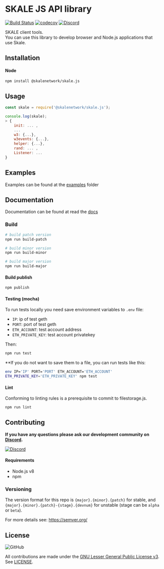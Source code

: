 # SKALE JS API library

[![Build Status](https://travis-ci.com/skalenetwork/skale.js.svg?token=VyxyB39zs82QAe5RAZya&branch=develop)](https://travis-ci.com/skalenetwork/skale.js)
[![codecov](https://codecov.io/gh/skalenetwork/skale.js/branch/develop/graph/badge.svg?token=fZeTTl2yaf)](https://codecov.io/gh/skalenetwork/skale.js)
[![Discord](https://img.shields.io/discord/534485763354787851.svg)](https://discord.gg/vvUtWJB)



SKALE client tools.  
You can use this library to develop browser and Node.js 
applications that use Skale.

## Installation

#### Node

```bash
npm install @skalenetwork/skale.js
```

## Usage
```js
const skale = require('@skalenetwork/skale.js');

console.log(skale);
> {
    init: ... ,
    ...
    w3: {...},
    w3events: {...},
    helper: {...},
    rand: ... ,
    Listener: ... 
}
```

## Examples

Examples can be found at the [examples](https://github.com/skalenetwork/skale.js/tree/develop/examples) folder

## Documentation

Documentation can be found at read the [docs]()

### Build

```bash
# build patch version
npm run build-patch

# build minor version
npm run build-minor

# build major version
npm run build-major
```

#### Build publish

```bash
npm publish
```

#### Testing (mocha)

To run tests locally you need save environment variables to `.env` file:
* `IP`: ip of test geth
* `PORT`: port of test geth
* `ETH_ACCOUNT`: test account address
* `ETH_PRIVATE_KEY`: test account privatekey
 
Then:
```bash
npm run test
```

**If you do not want to save them to a file, you can run tests like this:
```bash
env IP='IP' PORT='PORT' ETH_ACCOUNT='ETH_ACCOUNT' 
ETH_PRIVATE_KEY='ETH_PRIVATE_KEY' npm test
```

#### Lint

Conforming to linting rules is a prerequisite to commit to filestorage.js.

```bash
npm run lint
```

## Contributing

**If you have any questions please ask our development community on 
[Discord](https://discord.gg/vvUtWJB).**

[![Discord](https://img.shields.io/discord/534485763354787851.svg)](https://discord.gg/vvUtWJB)

#### Requirements
- Node.js v8
- npm


### Versioning

The version format for this repo is `{major}.{minor}.{patch}` for stable, and `{major}.{minor}.{patch}-{stage}.{devnum}` for unstable (stage can be `alpha` or `beta`).

For more details see: https://semver.org/

## License

![GitHub](https://img.shields.io/github/license/skalenetwork/skale.js.svg)

All contributions are made under the [GNU Lesser General Public License v3](https://www.gnu.org/licenses/lgpl-3.0.en.html). See [LICENSE](LICENSE).
